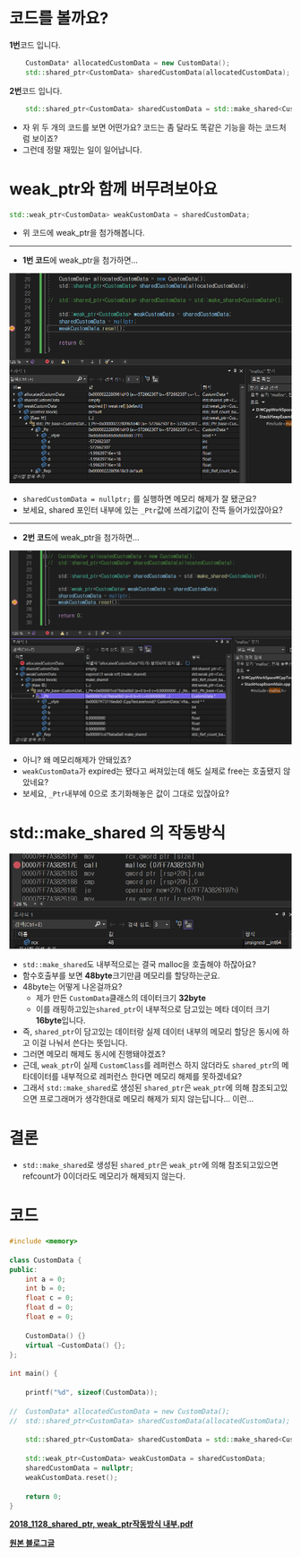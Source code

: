 # 코드를 볼까요?

**1번**코드 입니다.

```cpp
	CustomData* allocatedCustomData = new CustomData();
	std::shared_ptr<CustomData> sharedCustomData(allocatedCustomData);
```

**2번**코드 입니다.

```cpp
	std::shared_ptr<CustomData> sharedCustomData = std::make_shared<CustomData>();
```

- 자 위 두 개의 코드를 보면 어떤가요? 코드는 좀 달라도 똑같은 기능을 하는 코드처럼 보이죠?
- 그런데 정말 재밌는 일이 일어납니다.

# weak_ptr와 함께 버무려보아요

```cpp
std::weak_ptr<CustomData> weakCustomData = sharedCustomData;
```

- 위 코드에 weak_ptr을 첨가해봅니다.

---

- **1번 코드**에 weak_ptr을 첨가하면…

![Untitled](https://github.com/UNSEEN-WIL/Season-1st/blob/main/DC/Images/1Week_1.png)

- `sharedCustomData = nullptr;` 를 실행하면 메모리 해제가 잘 됐군요?
- 보세요, shared 포인터 내부에 있는 `_Ptr`값에 쓰레기값이 잔뜩 들어가있잖아요?

---

- **2번 코드**에 weak_ptr을 첨가하면…

![Untitled](https://github.com/UNSEEN-WIL/Season-1st/blob/main/DC/Images/1Week_2.png)

- 아니? 왜 메모리해제가 안돼있죠?
- `weakCustomData`가 expired는 됐다고 써져있는데 해도 실제로  free는 호출됐지 않았네요?
- 보세요, `_Ptr`내부에 0으로 초기화해놓은 값이 그대로 있잖아요?

# std::make_shared 의 작동방식

![Untitled](https://github.com/UNSEEN-WIL/Season-1st/blob/main/DC/Images/1Week_3.png)

- `std::make_shared`도 내부적으로는 결국 malloc을 호출해야 하잖아요?
- 함수호출부를 보면 **48byte**크기만큼 메모리를 할당하는군요.
- 48byte는 어떻게 나온걸까요?
    - 제가 만든 `CustomData`클래스의 데이터크기 **32byte**
    - 이를 래핑하고있는`shared_ptr`이 내부적으로 담고있는 메타 데이터 크기 **16byte**입니다.
- 즉, `shared_ptr`이 담고있는 데이터랑 실제 데이터 내부의 메모리 할당은 동시에 하고 이걸 나눠서 쓴다는 뜻입니다.
- 그러면 메모리 해제도 동시에 진행돼야겠죠?
- 근데, `weak_ptr`이 실제 `CustomClass`를 레퍼런스 하지 않더라도 `shared_ptr`의 메타데이터를 내부적으로 레퍼런스 한다면 메모리 해제를 못하겠네요?
- 그래서  `std::make_shared`로 생성된 `shared_ptr`은 `weak_ptr`에 의해 참조되고있으면 프로그래머가 생각한대로 메모리 해제가 되지 않는답니다… 이런…

# 결론

- `std::make_shared`로 생성된 `shared_ptr`은 `weak_ptr`에 의해 참조되고있으면 refcount가 0이더라도 메모리가 해제되지 않는다.

# 코드

```cpp
#include <memory>

class CustomData {
public:
	int a = 0;
	int b = 0;
	float c = 0;
	float d = 0;
	float e = 0;

	CustomData() {}
	virtual ~CustomData() {};
};

int main() {

	printf("%d", sizeof(CustomData));

//	CustomData* allocatedCustomData = new CustomData();
//	std::shared_ptr<CustomData> sharedCustomData(allocatedCustomData);

	std::shared_ptr<CustomData> sharedCustomData = std::make_shared<CustomData>();

	std::weak_ptr<CustomData> weakCustomData = sharedCustomData;
	sharedCustomData = nullptr;
	weakCustomData.reset();

	return 0;
}
```

**[2018_1128_shared_ptr, weak_ptr작동방식 내부.pdf](https://github.com/megayuchi/ppt/blob/main/docs/2018_1128_shared_ptr%2C%20weak_ptr%EC%9E%91%EB%8F%99%EB%B0%A9%EC%8B%9D%20%EB%82%B4%EB%B6%80.pdf)**

**[원본 블로그글](https://velog.io/@jellypower/sharedptr%EC%97%90-weakptr%EC%9D%84-%EB%B6%99%EC%9D%B4%EB%A9%B4-%ED%95%A0%EB%8B%B9%ED%95%B4%EC%A0%9C%EB%A5%BC-%EC%95%88%EC%8B%9C%EC%BC%9C%EC%A4%80%EB%8B%A4%EA%B3%A0)**
